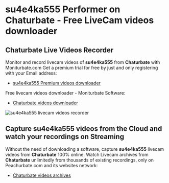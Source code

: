 # su4e4ka555 Performer on Chaturbate - Free LiveCam videos downloader

## Chaturbate Live Videos Recorder

Monitor and record livecam videos of **su4e4ka555** from **Chaturbate** with Moniturbate.com
Get a premium trial for free by just and only registering with your Email address:
* [su4e4ka555 Premium videos downloader](https://moniturbate.com/request-demo-licence-key.html)

Free livecam videos downloader - Moniturbate Software:
* [Chaturbate videos downloader](https://moniturbate.com/moniturbate-download-software.html)

![su4e4ka555 livecam videos recorder](https://peachurnet.com/templates/moniturbate-software.png)


## Capture su4e4ka555 videos from the Cloud and watch your recordings on Streaming

Without the need of downloading a software, capture **su4e4ka555** livecam videos from **Chaturbate** 100% online.
Watch Livecam archives from **Chaturbate** unlimitedly from thousands of existing recordings, only on Peachurbate.com and its websites network:
* [Chaturbate videos archives](https://peachurnet.com/)